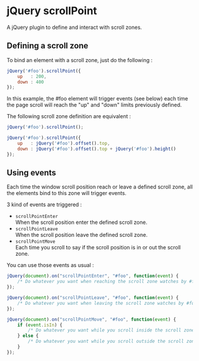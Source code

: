 jQuery scrollPoint
==================

A jQuery plugin to define and interact with scroll zones.

Defining a scroll zone
----------------------

To bind an element with a scroll zone, just do the following :

```javascript
jQuery('#foo').scrollPoint({
    up   : 200,
    down : 400
});
```

In this example, the #foo element will trigger events (see below) each time the page scroll will reach the "up" and "down" limits previously defined.

The following scroll zone definition are equivalent :

```javascript
jQuery('#foo').scrollPoint();
```

```javascript
jQuery('#foo').scrollPoint({
    up   : jQuery('#foo').offset().top,
    down : jQuery('#foo').offset().top + jQuery('#foo').height()
});
```

Using events
------------

Each time the window scroll position reach or leave a defined scroll zone, all the elements bind to this zone will trigger events.

3 kind of events are triggered :

* ``scrollPointEnter``  
  When the scroll position enter the defined scroll zone.
* ``scrollPointLeave``  
  When the scroll position leave the defined scroll zone.
* ``scrollPointMove``  
  Each time you scroll to say if the scroll position is in or out the scroll zone.

You can use those events as usual :

```javascript
jQuery(document).on("scrollPointEnter", "#foo", function(event) {
    /* Do whatever you want when reaching the scroll zone watches by #foo */
});

jQuery(document).on("scrollPointLeave", "#foo", function(event) {
    /* Do whatever you want when leaving the scroll zone watches by #foo */
});

jQuery(document).on("scrollPointMove", "#foo", function(event) {
    if (event.isIn) {
        /* Do whatever you want while you scroll inside the scroll zone watches by #foo */
    } else {
        /* Do whatever you want while you scroll outside the scroll zone watches by #foo */
    }
});
```